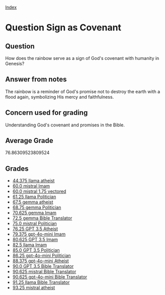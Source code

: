 
[Index](../../index.md)
# Question Sign as Covenant
## Question
How does the rainbow serve as a sign of God's covenant with humanity in Genesis?

## Answer from notes
The rainbow is a reminder of God's promise not to destroy the earth with a flood again, symbolizing His mercy and faithfulness.

## Concern used for grading
Understanding God's covenant and promises in the Bible.

## Average Grade
76.86309523809524

## Grades
 * [44.375 llama atheist](../answers/llama_atheist/Sign_as_Covenant.md)
 * [60.0 mistral Imam](../answers/mistral_Imam/Sign_as_Covenant.md)
 * [60.0 mistral 1.75 vectored](../answers/mistral_1.75_vectored/Sign_as_Covenant.md)
 * [61.25 llama Politician](../answers/llama_Politician/Sign_as_Covenant.md)
 * [67.5 gemma atheist](../answers/gemma_atheist/Sign_as_Covenant.md)
 * [68.75 gemma Politician](../answers/gemma_Politician/Sign_as_Covenant.md)
 * [70.625 gemma Imam](../answers/gemma_Imam/Sign_as_Covenant.md)
 * [72.5 gemma Bible Translator](../answers/gemma_Bible_Translator/Sign_as_Covenant.md)
 * [75.0 mistral Politician](../answers/mistral_Politician/Sign_as_Covenant.md)
 * [76.25 GPT 3.5 Atheist](../answers/GPT_3.5_Atheist/Sign_as_Covenant.md)
 * [79.375 gpt-4o-mini Imam](../answers/gpt-4o-mini_Imam/Sign_as_Covenant.md)
 * [80.625 GPT 3.5 Imam](../answers/GPT_3.5_Imam/Sign_as_Covenant.md)
 * [82.5 llama Imam](../answers/llama_Imam/Sign_as_Covenant.md)
 * [85.0 GPT 3.5 Politician](../answers/GPT_3.5_Politician/Sign_as_Covenant.md)
 * [86.25 gpt-4o-mini Politician](../answers/gpt-4o-mini_Politician/Sign_as_Covenant.md)
 * [88.375 gpt-4o-mini Atheist](../answers/gpt-4o-mini_Atheist/Sign_as_Covenant.md)
 * [90.0 GPT 3.5 Bible Translator](../answers/GPT_3.5_Bible_Translator/Sign_as_Covenant.md)
 * [90.625 mistral Bible Translator](../answers/mistral_Bible_Translator/Sign_as_Covenant.md)
 * [90.625 gpt-4o-mini Bible Translator](../answers/gpt-4o-mini_Bible_Translator/Sign_as_Covenant.md)
 * [91.25 llama Bible Translator](../answers/llama_Bible_Translator/Sign_as_Covenant.md)
 * [93.25 mistral atheist](../answers/mistral_atheist/Sign_as_Covenant.md)
